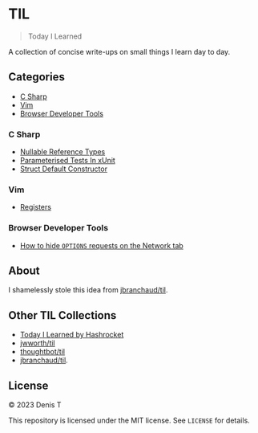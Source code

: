 # TIL

> Today I Learned

A collection of concise write-ups on small things I learn day to day.

## Categories

- [C Sharp](#c-sharp)
- [Vim](#vim)
- [Browser Developer Tools](#browser-developer-tools)

### C Sharp

- [Nullable Reference Types](c-sharp/nullable-reference-types.md)
- [Parameterised Tests In xUnit](c-sharp/parameterised-tests-in-xunit.md)
- [Struct Default Constructor](c-sharp/struct-default-constructor.md)

### Vim

- [Registers](vim/registers.md)

### Browser Developer Tools

- [How to hide `OPTIONS` requests on the Network tab](devtools/options.md)

## About

I shamelessly stole this idea from
[jbranchaud/til](https://github.com/jbranchaud/til).

## Other TIL Collections

- [Today I Learned by Hashrocket](https://til.hashrocket.com)
- [jwworth/til](https://github.com/jwworth/til)
- [thoughtbot/til](https://github.com/thoughtbot/til)
- [jbranchaud/til](https://github.com/jbranchaud/til).

## License

&copy; 2023 Denis T

This repository is licensed under the MIT license. See `LICENSE` for
details.

